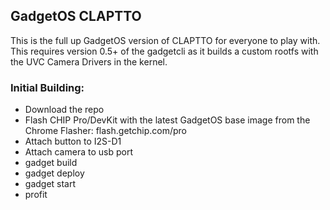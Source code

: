 ## GadgetOS CLAPTTO

This is the full up GadgetOS version of CLAPTTO for everyone to play with.  This requires version 0.5+ of the gadgetcli as it builds a custom rootfs with the UVC Camera Drivers in the kernel.

### Initial Building:
* Download the repo
* Flash CHIP Pro/DevKit with the latest GadgetOS base image from the Chrome Flasher: flash.getchip.com/pro 
* Attach button to I2S-D1
* Attach camera to usb port
* gadget build
* gadget deploy
* gadget start
* profit

